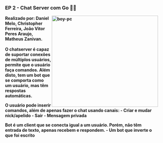 ### EP 2 - Chat Server com Go 👨‍💻
<strong>
<img src="https://images.squarespace-cdn.com/content/v1/5e10bdc20efb8f0d169f85f9/1590751925678-5XVSVXMC2BX38RNKKO19/music.png" width="350px" height="300px" align="right" alt="boy-pc">

<p align="left"> 
 Realizado por: Daniel Melo, Christopher Ferreira, João Vitor Peres Araujo, Matheus Zanivan.<br>
 <br> O chatserver é capaz de suportar conexões de múltiplos usuários, permite que o usuário faça comandos. Além disto, tem um bot que se comporta como um usuário, mas têm respostas automáticas.
</p>
 
<p align="left">
  O usuário pode inserir comandos, além de apenas fazer o chat usando canais:
  - Criar e mudar nick/apelido
  - Sair
  - Mensagem privada
</p>

<p align="left">
  Bot é um client que se conecta igual a um usuário. Porém, não têm entrada de texto, apenas recebem e respondem.
  - Um bot que inverte o que foi escrito
</p>

</strong>
